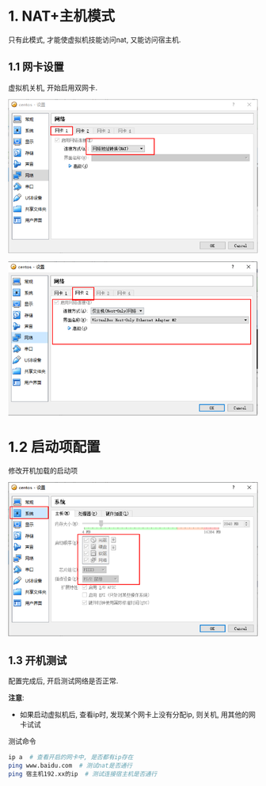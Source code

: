 # 1. NAT+主机模式

只有此模式, 才能使虚拟机技能访问nat, 又能访问宿主机.

## 1.1 网卡设置

虚拟机关机, 开始启用双网卡.

![image-20201010220545675](.image/05-%E7%BD%91%E5%8D%A1%E9%85%8D%E7%BD%AE/image-20201010220545675.png)

![image-20201010220824110](.image/05-%E7%BD%91%E5%8D%A1%E9%85%8D%E7%BD%AE/image-20201010220824110.png)

# 1.2 启动项配置

修改开机加载的启动项

![image-20201010221453550](.image/05-%E7%BD%91%E5%8D%A1%E9%85%8D%E7%BD%AE/image-20201010221453550.png)

## 1.3 开机测试

配置完成后, 开启测试网络是否正常.

**注意**:

* 如果启动虚拟机后, 查看ip时, 发现某个网卡上没有分配ip, 则关机, 用其他的网卡试试

测试命令

```bash
ip a  # 查看开启的网卡中, 是否都有ip存在
ping www.baidu.com  # 测试nat是否通行
ping 宿主机192.xx的ip  # 测试连接宿主机是否通行
```

